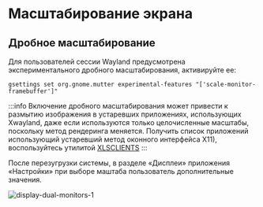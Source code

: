 # Масштабирование экрана

## Дробное масштабирование

Для пользователей сессии Wayland предусмотрена экспериментального дробного масштабирования, активируйте ее:

```shell
gsettings set org.gnome.mutter experimental-features "['scale-monitor-framebuffer']"
```

:::info
Включение дробного масштабирования может привести к размытию изображения в устаревших приложениях, использующих Xwayland, даже если используются только целочисленные масштабы, поскольку метод рендеринга меняется. Получить список приложений использующий устаревший метод оконного интерфейса X11), воспользуйтесь утилитой [XLSCLIENTS](/xlsclients)
:::

После перезугрузки системы, в разделе «Дисплеи» приложения «Настройки» при выборе маштаба пользователь дополнительные значения.

![display-dual-monitors-1](/display-dual-monitors/display-dual-monitors-1.png)
